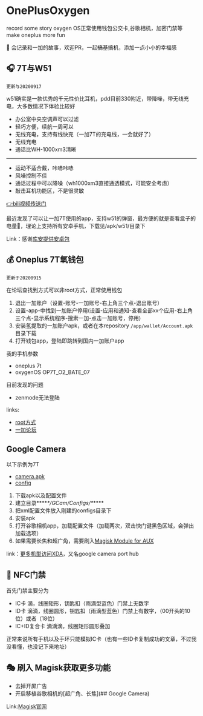 # OnePlusOxygen
record some story oxygen OS正常使用钱包公交卡,谷歌相机，加密门禁等 make oneplus more fun

🙏 会记录和一加的故事，欢迎PR，一起~~搞基~~搞机，添加一点小小的幸福感

## 🎧 7T与W51

`更新与20200917`

w51确实是一款优秀的千元性价比耳机，pdd目前330附近，带降噪，带无线充电，大多数情况下体验比较好

- 办公室中央空调声可以过滤
- 轻巧方便，续航一周可以
- 无线充电，支持有线快充（一加7T的充电线，一会就好了）
- 无线充电
- 通话比WH-1000xm3清晰

---

- 运动不适合戴，咔哧咔哧
- 风噪控制不佳
- 通话过程中可以降噪（wh1000xm3直接通透模式，可能安全考虑）
- 敲击耳机功能区，不是很灵敏

[👉bili视频传送门](https://www.bilibili.com/video/BV1kK411N7YM/)

最近发现了可以让一加7T使用的app，支持w51的弹窗，最方便的就是查看盒子的电量🔋，理论上支持所有安卓手机，下载见/apk/w51/目录下

Link：感谢[库安提供安卓包](https://www.coolapk.com/apk/com.mepride.encopop)

## 💰 Oneplus 7T氧钱包

`更新于20200915`

在论坛查找到方式可以非root方式，正常使用钱包

1. 退出一加账户（设置-账号-一加账号-右上角三个点-退出账号）
2. 设置-app-中找到一加账户停用(设置-应用和通知-查看全部xx个应用-右上角三个点-显示系统程序-搜索一加-点击一加账号，停用)
3. 安装氢提取的一加账户apk，或者在本repository  `/app/wallet/Account.apk` 目录下载
4. 打开钱包app，登陆即跳转到国内一加账户app

我的手机参数

- oneplus 7t
- oxygenOS OP7T_O2_BATE_07

目前发现的问题
- zenmode无法登陆

links:
- [root方式](https://github.com/kiritoxkiriko/HookOPAccount)
- [一加论坛](https://www.oneplusbbs.com/thread-5503658-1.html)



## Google Camera

以下示例为7T

- [camera.apk](https://f.celsoazevedo.com/file/cfiles/gcm1/GCam_7.2.010_Urnyx05-v2.3.apk)
- [config](https://www.celsoazevedo.com/files/android/p/f/2020/02/nameless-v6_urnyx-v2.2.xml)

1. 下载apk以及配置文件
2. 建立目录***\**\*/GCam/Configs/\**\****
3. 把xml配置文件放入刚建的configs目录下
4. 安装apk
5. 打开谷歌相机app，加载配置文件（加载两次，双击快门键黑色区域，会弹出加载选项）
6. 如果需要长焦和超广角，需要刷入[Magisk Module for AUX](https://forum.xda-developers.com/oneplus-7-pro/themes/gcam-enabling-aux-camera-t3935086)

link：[更多机型访问XDA](https://www.xda-developers.com/google-camera-port-hub/)，又名google camera port hub



## 🚪 NFC门禁

首先门禁主要分为

- IC卡 滴，线圈矩形，钥匙扣（雨滴型蓝色）门禁上无数字
- ID卡 滴滴，线圈圆形，钥匙扣（雨滴型蓝色）门禁上有数字，（00开头的10位）或者（18位）
- IC+ID复合卡 滴滴滴，线圈矩形圆形叠加

正常来说所有手机以及手环只能模拟IC卡（也有一些ID卡复制成功的文章，不过我没看懂，也没记下来地址）



## 🎭 刷入 Magisk获取更多功能

- 去掉开屏广告
- 开启移植谷歌相机的[超广角、长焦](## Google Camera)

Link:[Magisk官网](https://magiskmanager.com/)
